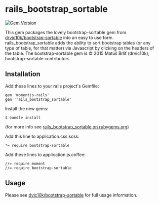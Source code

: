 # rails_bootstrap_sortable

[![Gem Version](https://badge.fury.io/rb/rails_bootstrap_sortable.svg)](http://badge.fury.io/rb/rails_bootstrap_sortable)

This gem packages the lovely bootstrap-sortable gem from [drvic10k/bootstrap-sortable](https://github.com/drvic10k/bootstrap-sortable) into an easy to use form. rails_bootstrap_sortable adds the ability to sort bootstrap tables (or any type of table, for that matter) via Javascript by clicking on the headers of the table. The bootstrap-sortable gem is &copy; 2015 Matúš Brliť (drvic10k), bootstrap-sortable contributors.

## Installation

Add these lines to your rails project's Gemfile:

	gem 'momentjs-rails'
	gem 'rails_bootstrap_sortable'

Install the new gems:

    $ bundle install

(for more info see [rails_bootstrap_sortable on rubygems.org](https://rubygems.org/gems/rails_bootstrap_sortable))

Add this line to application.css.scss:
```
*= require bootstrap-sortable
```

Add these lines to application.js.coffee:

    //= require moment
    //= require bootstrap-sortable
    
## Usage

Please see [dvic10k/bootstrap-sortable](https://github.com/drvic10k/bootstrap-sortable) for full usage information. 
